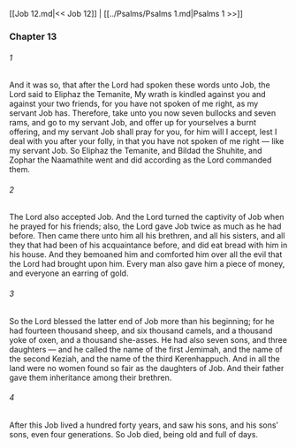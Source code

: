 [[Job 12.md|<< Job 12]]  |  [[../Psalms/Psalms 1.md|Psalms 1 >>]]

### Chapter 13
###### 1
And it was so, that after the Lord had spoken these words unto Job, the Lord said to Eliphaz the Temanite, My wrath is kindled against you and against your two friends, for you have not spoken of me right, as my servant Job has. Therefore, take unto you now seven bullocks and seven rams, and go to my servant Job, and offer up for yourselves a burnt offering, and my servant Job shall pray for you, for him will I accept, lest I deal with you after your folly, in that you have not spoken of me right — like my servant Job. So Eliphaz the Temanite, and Bildad the Shuhite, and Zophar the Naamathite went and did according as the Lord commanded them.

###### 2
The Lord also accepted Job. And the Lord turned the captivity of Job when he prayed for his friends; also, the Lord gave Job twice as much as he had before. Then came there unto him all his brethren, and all his sisters, and all they that had been of his acquaintance before, and did eat bread with him in his house. And they bemoaned him and comforted him over all the evil that the Lord had brought upon him. Every man also gave him a piece of money, and everyone an earring of gold.

###### 3
So the Lord blessed the latter end of Job more than his beginning; for he had fourteen thousand sheep, and six thousand camels, and a thousand yoke of oxen, and a thousand she-asses. He had also seven sons, and three daughters — and he called the name of the first Jemimah, and the name of the second Keziah, and the name of the third Kerenhappuch. And in all the land were no women found so fair as the daughters of Job. And their father gave them inheritance among their brethren.

###### 4
After this Job lived a hundred forty years, and saw his sons, and his sons’ sons, even four generations. So Job died, being old and full of days.
